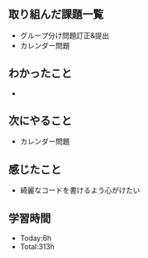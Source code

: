 ## 取り組んだ課題一覧
- グループ分け問題訂正&提出
- カレンダー問題
## わかったこと
- 
## 次にやること
- カレンダー問題
## 感じたこと
- 綺麗なコードを書けるよう心がけたい
  
## 学習時間
- Today:6h
- Total:313h
